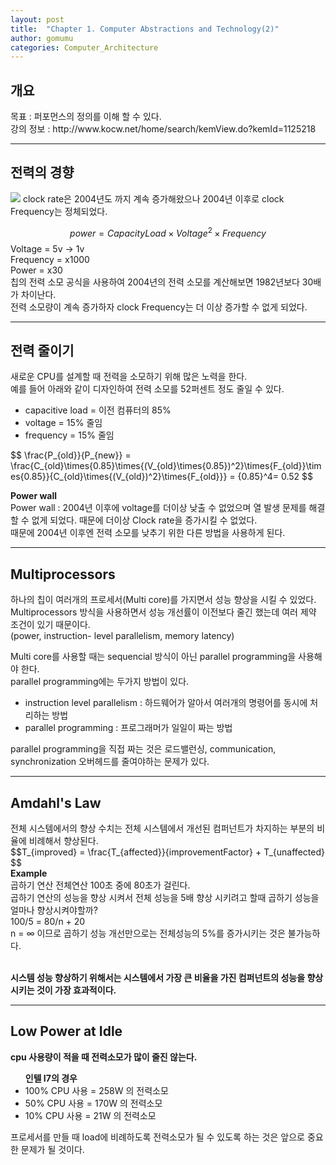 ```yaml
---
layout: post
title:  "Chapter 1. Computer Abstractions and Technology(2)"
author: gomumu
categories: Computer_Architecture
---
```


<h2 id="headings">개요</h2>
<p>
목표 : 퍼포먼스의 정의를 이해 할 수 있다.<br>
강의 정보 : http://www.kocw.net/home/search/kemView.do?kemId=1125218<br>
</p>
<hr>

<h2 id="headings">전력의 경향</h2>
<p>
<img data-action="zoom" src='{{ "/assets/post/powerwall.jpg" | relative_url }}' > 
clock rate은 2004년도 까지 계속 증가해왔으나 2004년 이후로 clock Frequency는 정체되었다.<br>

$$ power = {CapacityLoad}\times{Voltage^2}\times{Frequency} $$
Voltage = 5v → 1v<br>
Frequency = x1000<br>
Power = x30<br>
칩의 전력 소모 공식을 사용하여 2004년의 전력 소모를 계산해보면 1982년보다 30배가 차이난다.<br>
전력 소모량이 계속 증가하자 clock Frequency는 더 이상 증가할 수 없게 되었다.<br>
</p>
<hr>

<h2 id="headings">전력 줄이기</h2>
<p>
새로운 CPU를 설계할 때 전력을 소모하기 위해 많은 노력을 한다.<br>
예를 들어 아래와 같이 디자인하여 전력 소모를 52퍼센트 정도 줄일 수 있다.<br>
<ul>
  <li>capacitive load = 이전 컴퓨터의 85%</li>
  <li>voltage = 15% 줄임</li>
  <li>frequency = 15% 줄임</li>
</ul>
$$ \frac{P_{old}}{P_{new}} = \frac{C_{old}\times{0.85}\times{(V_{old}\times{0.85})^2}\times{F_{old}}\times{0.85}}{C_{old}\times{(V_{old})^2}\times{F_{old}}} = {0.85}^4= 0.52 $$

<b>Power wall</b><br>
Power wall : 2004년 이후에 voltage를 더이상 낮출 수 없었으며 열 발생 문제를 해결할 수 없게 되었다. 때문에 더이상 Clock rate을 증가시킬 수 없었다.<br>
때문에 2004년 이후엔 전력 소모를 낮추기 위한 다른 방법을 사용하게 된다.<br>
</p>
<hr>


<h2 id="headings">Multiprocessors</h2>
<p>
하나의 칩이 여러개의 프로세서(Multi core)를 가지면서 성능 향상을 시킬 수 있었다.<br>
Multiprocessors 방식을 사용하면서 성능 개선률이 이전보다 줄긴 했는데 여러 제약 조건이 있기 때문이다.<br>
(power, instruction- level parallelism, memory latency)<br>

Multi core를 사용할 때는 sequencial 방식이 아닌 parallel programming을 사용해야 한다.<br>
parallel programming에는 두가지 방법이 있다.<br>
<ul>
  <li>instruction level parallelism : 하드웨어가 알아서 여러개의 명령어를 동시에 처리하는 방법</li>
  <li>parallel programming : 프로그래머가 일일이 짜는 방법</li>
</ul>
parallel programming을 직접 짜는 것은 로드밸런싱, communication, synchronization 오버헤드를 줄여야하는 문제가 있다.
</p>
<hr>

<h2 id="headings">Amdahl's Law</h2>
<p>
전체 시스템에서의 향상 수치는 전체 시스템에서 개선된 컴퍼넌트가 차지하는 부분의 비율에 비례해서 향상된다.<br>
$$T_{improved} = \frac{T_{affected}}{improvementFactor} + T_{unaffected} $$<br>
<b>Example</b><br>
곱하기 연산 전체연산 100초 중에 80초가 걸린다.<br>
곱하기 연산의 성능을 향상 시켜서 전체 성능을 5배 향상 시키려고 할때 곱하기 성능을 얼마나 향상시켜야할까? <br>
100/5 = 80/n + 20<br>
n = ∞ 이므로 곱하기 성능 개선만으로는 전체성능의 5%를 증가시키는 것은 불가능하다.<br><br>

<b>시스템 성능 향상하기 위해서는 시스템에서 가장 큰 비율을 가진 컴퍼넌트의 성능을 향상시키는 것이 가장 효과적이다.</b><br>
</p>
<hr>

<h2 id="headings">Low Power at Idle</h2>
<p>
<b>cpu 사용량이 적을 때 전력소모가 많이 줄진 않는다.</b><br>
<ul><b>인텔 I7의 경우</b>
  <li>100% CPU 사용 = 258W 의 전력소모</li>
  <li>50% CPU 사용 = 170W 의 전력소모</li>
  <li>10% CPU 사용 = 21W 의 전력소모</li>
</ul>
프로세서를 만들 때 load에 비례하도록 전력소모가 될 수 있도록 하는 것은 앞으로 중요한 문제가 될 것이다.<br>
</p>
